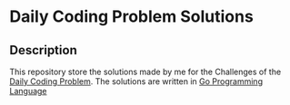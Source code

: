 # Daily Coding Problem Solutions

## Description

This repository store the solutions made by me for the Challenges of the [Daily Coding Problem](https://dailycodingproblem.com). The solutions are written in [Go Programming Language](https://golang.org)
